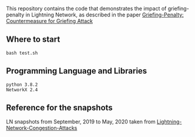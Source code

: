 This repository contains the code that demonstrates the impact of griefing-penalty in Lightning Network, as described in the paper [Griefing-Penalty: Countermeasure for Griefing Attack](https://arxiv.org/pdf/2005.09327.pdf)

## Where to start
```
bash test.sh
```
## Programming Language and Libraries
````
python 3.8.2
NetworkX 2.4
````
## Reference for the snapshots
LN snapshots from September, 2019 to May, 2020 taken from [Lightning-Network-Congestion-Attacks](https://github.com/ayeletmz/Lightning-Network-Congestion-Attacks/tree/master/Attack-Simulation/lightning_congestion/snapshots)
